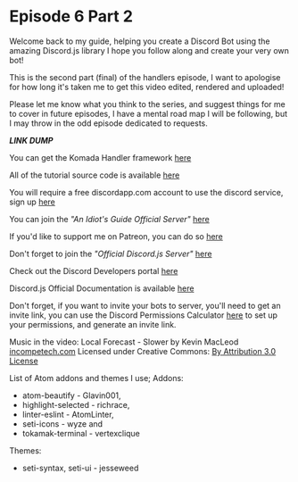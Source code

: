 # Episode 6 Part 2

Welcome back to my guide, helping you create a Discord Bot using the amazing Discord.js library I hope you follow along and create your very own bot!

This is the second part \(final\) of the handlers episode, I want to apologise for how long it's taken me to get this video edited, rendered and uploaded!

Please let me know what you think to the series, and suggest things for me to cover in future episodes, I have a mental road map I will be following, but I may throw in the odd episode dedicated to requests.

_**LINK DUMP**_

You can get the Komada Handler framework [here](https://github.com/eslachance/komada/tree/61cd70b3f210c4e0b68c1a3405a0e5612979b7ff)

All of the tutorial source code is available [here](https://github.com/AnIdiotsGuide/Tutorial-Bot)

You will require a free discordapp.com account to use the discord service, sign up [here](https://discordapp.com/hypesquad?ref=PYisfiCTRf)

You can join the _"An Idiot's Guide Official Server"_ [here](https://discord.gg/vXVxsAjSMF)

If you'd like to support me on Patreon, you can do so [here](https://www.patreon.com/anidiotsguide)

Don't forget to join the _"Official Discord.js Server"_ [here](https://discord.gg/bRCvFy9)

Check out the Discord Developers portal [here](https://discordapp.com/developers/docs/intro)

Discord.js Official Documentation is available [here](https://discord.js.org/#!/)

Don't forget, if you want to invite your bots to server, you'll need to get an invite link, you can use the Discord Permissions Calculator [here](https://finitereality.github.io/permissions/?v=0) to set up your permissions, and generate an invite link.

Music in the video: Local Forecast - Slower by Kevin MacLeod [incompetech.com](https://github.com/AnIdiotsGuide/discordjs-bot-guide/tree/6d360a9eb88ca7eab83f6534bc0e042809aec1d2/video-guides/incompetech.com) Licensed under Creative Commons: [By Attribution 3.0 License](http://creativecommons.org/licenses/by/3.0/)

List of Atom addons and themes I use; Addons:

* atom-beautify - Glavin001,
* highlight-selected - richrace,
* linter-eslint - AtomLinter,
* seti-icons - wyze and
* tokamak-terminal - vertexclique

Themes:

* seti-syntax, seti-ui - jesseweed

